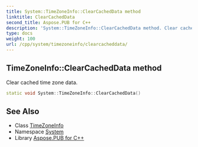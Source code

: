 ```yaml
---
title: System::TimeZoneInfo::ClearCachedData method
linktitle: ClearCachedData
second_title: Aspose.PUB for C++
description: 'System::TimeZoneInfo::ClearCachedData method. Clear cached time zone data in C++.'
type: docs
weight: 100
url: /cpp/system/timezoneinfo/clearcacheddata/
---
```

## TimeZoneInfo::ClearCachedData method


Clear cached time zone data.

```cpp
static void System::TimeZoneInfo::ClearCachedData()
```

## See Also

* Class [TimeZoneInfo](../)
* Namespace [System](../../)
* Library [Aspose.PUB for C++](../../../)
